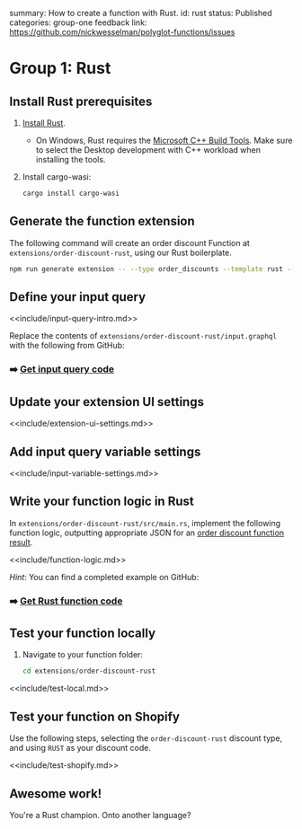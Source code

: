 summary: How to create a function with Rust.
id: rust
status: Published
categories: group-one
feedback link: https://github.com/nickwesselman/polyglot-functions/issues

# Group 1: Rust

## Install Rust prerequisites

1. [Install Rust](https://www.rust-lang.org/tools/install).
    - On Windows, Rust requires the [Microsoft C++ Build Tools](https://learn.microsoft.com/en-us/windows/dev-environment/rust/setup). Make sure to select the Desktop development with C++ workload when installing the tools.
1. Install cargo-wasi:

    ```bash
    cargo install cargo-wasi
    ```

## Generate the function extension

The following command will create an order discount Function at `extensions/order-discount-rust`, using our Rust boilerplate.

```bash
npm run generate extension -- --type order_discounts --template rust --name order-discount-rust
```

## Define your input query

<<include/input-query-intro.md>>

Replace the contents of `extensions/order-discount-rust/input.graphql` with the following from GitHub:

### ➡️ [Get input query code](https://github.com/nickwesselman/polyglot-functions/blob/main/extensions/order-discount-rust/input.graphql)

## Update your extension UI settings

<<include/extension-ui-settings.md>>

## Add input query variable settings

<<include/input-variable-settings.md>>

## Write your function logic in Rust

In `extensions/order-discount-rust/src/main.rs`, implement the following function logic, outputting appropriate JSON for an [order discount function result](https://shopify.dev/docs/api/functions/reference/order-discounts/graphql/functionresult).

<<include/function-logic.md>>

_Hint_: You can find a completed example on GitHub:

### ➡️ [Get Rust function code](https://github.com/nickwesselman/polyglot-functions/blob/main/extensions/order-discount-rust/src/main.rs)

## Test your function locally

1. Navigate to your function folder:

    ```bash
    cd extensions/order-discount-rust
    ```

<<include/test-local.md>>

## Test your function on Shopify

Use the following steps, selecting the `order-discount-rust` discount type, and using `RUST` as your discount code.

<<include/test-shopify.md>>

## Awesome work!

You're a Rust champion. Onto another language?
